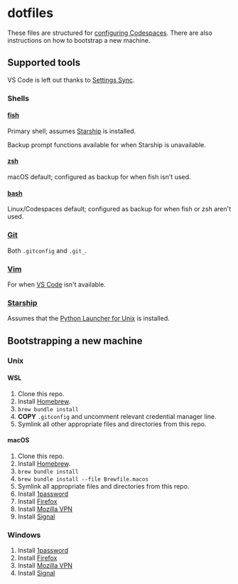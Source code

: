 # dotfiles

These files are structured for [configuring Codespaces](https://docs.github.com/en/codespaces/customizing-your-codespace/personalizing-codespaces-for-your-account#dotfiles). There are also instructions on how to bootstrap a new machine.

## Supported tools

VS Code is left out thanks to [Settings Sync](https://code.visualstudio.com/docs/editor/settings-sync).

### Shells

#### [fish](https://fishshell.com/)

Primary shell; assumes [Starship](https://starship.rs/) is installed.

Backup prompt functions available for when Starship is unavailable.


#### [zsh](https://zsh.sourceforge.io/)

macOS default; configured as backup for when fish isn't used.


#### [bash](https://www.gnu.org/software/bash/)

Linux/Codespaces default; configured as backup for when fish or zsh aren't used.


### [Git](https://git-scm.com/)

Both `.gitconfig` and `.git_`.


### [Vim](https://www.vim.org/)

For when [VS Code](https://code.visualstudio.com/) isn't available.


### [Starship](https://starship.rs/)

Assumes that the [Python Launcher for Unix](https://github.com/brettcannon/python-launcher) is installed.


## Bootstrapping a new machine

### Unix

#### WSL

1. Clone this repo.
1. Install [Homebrew](https://brew.sh/).
1. `brew bundle install`
1. **COPY** `.gitconfig` and uncomment relevant credential manager line.
1. Symlink all other appropriate files and directories from this repo.


#### macOS

1. Clone this repo.
1. Install [Homebrew](https://brew.sh/).
1. `brew bundle install`
1. `brew bundle install --file Brewfile.macos`
1. Symlink all appropriate files and directories from this repo.
1. Install [1password](https://1password.com/)
1. Install [Firefox](https://www.mozilla.org/en-CA/firefox/new/)
1. Install [Mozilla VPN](https://www.mozilla.org/)
1. Install [Signal](https://signal.org/)


### Windows

1. Install [1password](https://1password.com/)
1. Install [Firefox](https://www.mozilla.org/en-CA/firefox/new/)
1. Install [Mozilla VPN](https://www.mozilla.org/)
1. Install [Signal](https://signal.org/)
